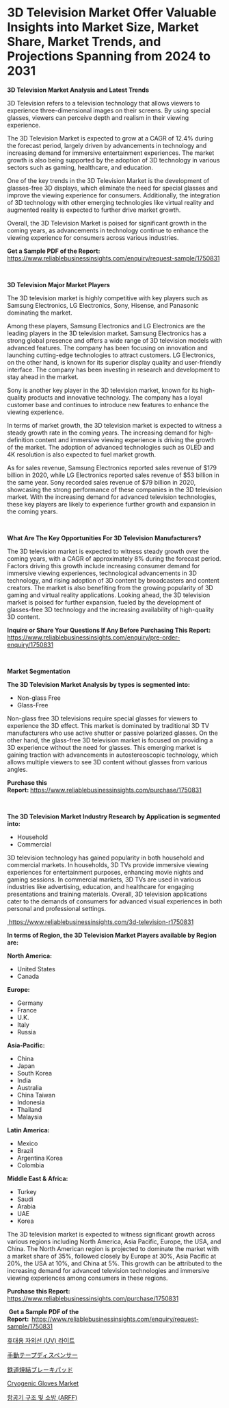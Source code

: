 <p><h1>3D Television Market Offer Valuable Insights into Market Size, Market Share, Market Trends, and Projections Spanning from 2024 to 2031</h1></p><p><strong>3D Television Market Analysis and Latest Trends</strong></p>
<p><p>3D Television refers to a television technology that allows viewers to experience three-dimensional images on their screens. By using special glasses, viewers can perceive depth and realism in their viewing experience. </p><p>The 3D Television Market is expected to grow at a CAGR of 12.4% during the forecast period, largely driven by advancements in technology and increasing demand for immersive entertainment experiences. The market growth is also being supported by the adoption of 3D technology in various sectors such as gaming, healthcare, and education.</p><p>One of the key trends in the 3D Television Market is the development of glasses-free 3D displays, which eliminate the need for special glasses and improve the viewing experience for consumers. Additionally, the integration of 3D technology with other emerging technologies like virtual reality and augmented reality is expected to further drive market growth.</p><p>Overall, the 3D Television Market is poised for significant growth in the coming years, as advancements in technology continue to enhance the viewing experience for consumers across various industries.</p></p>
<p><strong>Get a Sample PDF of the Report:&nbsp;</strong> <a href="https://www.reliablebusinessinsights.com/enquiry/request-sample/1750831">https://www.reliablebusinessinsights.com/enquiry/request-sample/1750831</a></p>
<p>&nbsp;</p>
<p><strong>3D Television Major Market Players</strong></p>
<p><p>The 3D television market is highly competitive with key players such as Samsung Electronics, LG Electronics, Sony, Hisense, and Panasonic dominating the market. </p><p>Among these players, Samsung Electronics and LG Electronics are the leading players in the 3D television market. Samsung Electronics has a strong global presence and offers a wide range of 3D television models with advanced features. The company has been focusing on innovation and launching cutting-edge technologies to attract customers. LG Electronics, on the other hand, is known for its superior display quality and user-friendly interface. The company has been investing in research and development to stay ahead in the market.</p><p>Sony is another key player in the 3D television market, known for its high-quality products and innovative technology. The company has a loyal customer base and continues to introduce new features to enhance the viewing experience.</p><p>In terms of market growth, the 3D television market is expected to witness a steady growth rate in the coming years. The increasing demand for high-definition content and immersive viewing experience is driving the growth of the market. The adoption of advanced technologies such as OLED and 4K resolution is also expected to fuel market growth.</p><p>As for sales revenue, Samsung Electronics reported sales revenue of $179 billion in 2020, while LG Electronics reported sales revenue of $53 billion in the same year. Sony recorded sales revenue of $79 billion in 2020, showcasing the strong performance of these companies in the 3D television market. With the increasing demand for advanced television technologies, these key players are likely to experience further growth and expansion in the coming years.</p></p>
<p>&nbsp;</p>
<p><strong>What Are The Key Opportunities For 3D Television Manufacturers?</strong></p>
<p><p>The 3D television market is expected to witness steady growth over the coming years, with a CAGR of approximately 8% during the forecast period. Factors driving this growth include increasing consumer demand for immersive viewing experiences, technological advancements in 3D technology, and rising adoption of 3D content by broadcasters and content creators. The market is also benefiting from the growing popularity of 3D gaming and virtual reality applications. Looking ahead, the 3D television market is poised for further expansion, fueled by the development of glasses-free 3D technology and the increasing availability of high-quality 3D content.</p></p>
<p><strong>Inquire or Share Your Questions If Any Before Purchasing This Report:</strong> <a href="https://www.reliablebusinessinsights.com/enquiry/pre-order-enquiry/1750831">https://www.reliablebusinessinsights.com/enquiry/pre-order-enquiry/1750831</a></p>
<p>&nbsp;</p>
<p><strong>Market Segmentation</strong></p>
<p><strong>The 3D Television Market Analysis by types is segmented into:</strong></p>
<p><ul><li>Non-glass Free</li><li>Glass-Free</li></ul></p>
<p><p>Non-glass free 3D televisions require special glasses for viewers to experience the 3D effect. This market is dominated by traditional 3D TV manufacturers who use active shutter or passive polarized glasses. On the other hand, the glass-free 3D television market is focused on providing a 3D experience without the need for glasses. This emerging market is gaining traction with advancements in autostereoscopic technology, which allows multiple viewers to see 3D content without glasses from various angles.</p></p>
<p><strong>Purchase this Report:&nbsp;</strong><a href="https://www.reliablebusinessinsights.com/purchase/1750831">https://www.reliablebusinessinsights.com/purchase/1750831</a></p>
<p>&nbsp;</p>
<p><strong>The 3D Television Market Industry Research by Application is segmented into:</strong></p>
<p><ul><li>Household</li><li>Commercial</li></ul></p>
<p><p>3D television technology has gained popularity in both household and commercial markets. In households, 3D TVs provide immersive viewing experiences for entertainment purposes, enhancing movie nights and gaming sessions. In commercial markets, 3D TVs are used in various industries like advertising, education, and healthcare for engaging presentations and training materials. Overall, 3D television applications cater to the demands of consumers for advanced visual experiences in both personal and professional settings.</p></p>
<p><a href="https://www.reliablebusinessinsights.com/3d-television-r1750831">&nbsp;https://www.reliablebusinessinsights.com/3d-television-r1750831</a></p>
<p><strong>In terms of Region, the 3D Television Market Players available by Region are:</strong></p>
<p>
    <p> <strong> North America: </strong>
        <ul>
            <li>United States</li>
            <li>Canada</li>
        </ul>
        </p> 
    <p> <strong> Europe: </strong>
        <ul>
            <li>Germany</li>
            <li>France</li>
            <li>U.K.</li>
            <li>Italy</li>
            <li>Russia</li>
        </ul>
        </p> 
    <p> <strong> Asia-Pacific: </strong>
        <ul>
            <li>China</li>
            <li>Japan</li>
            <li>South Korea</li>
            <li>India</li>
            <li>Australia</li>
            <li>China Taiwan</li>
            <li>Indonesia</li>
            <li>Thailand</li>
            <li>Malaysia</li>
        </ul>
        </p> 
    <p> <strong> Latin America: </strong>
        <ul>
            <li>Mexico</li>
            <li>Brazil</li>
            <li>Argentina Korea</li>
            <li>Colombia</li>
        </ul>
        </p> 
    <p> <strong> Middle East & Africa: </strong>
        <ul>
            <li>Turkey</li>
            <li>Saudi</li>
            <li>Arabia</li>
            <li>UAE</li>
            <li>Korea</li>
        </ul>
    </p>
    </p>
<p><p>The 3D television market is expected to witness significant growth across various regions including North America, Asia Pacific, Europe, the USA, and China. The North American region is projected to dominate the market with a market share of 35%, followed closely by Europe at 30%, Asia Pacific at 20%, the USA at 10%, and China at 5%. This growth can be attributed to the increasing demand for advanced television technologies and immersive viewing experiences among consumers in these regions.</p></p>
<p><strong>Purchase this Report: </strong><a href="https://www.reliablebusinessinsights.com/purchase/1750831">https://www.reliablebusinessinsights.com/purchase/1750831</a></p>
<p>&nbsp;<strong>Get a Sample PDF of the Report:&nbsp;&nbsp;</strong><a href="https://www.reliablebusinessinsights.com/enquiry/request-sample/1750831">https://www.reliablebusinessinsights.com/enquiry/request-sample/1750831</a></p>
<p><strong></strong></p>
<p><p><a href="https://medium.com/@ethawolf/%ED%9C%B4%EB%8C%80%EC%9A%A9-%EC%9E%90%EC%99%B8%EC%84%A0-uv-%EB%9D%BC%EC%9D%B4%ED%8A%B8-%EC%8B%9C%EC%9E%A5-%EA%B7%9C%EB%AA%A8-%EB%B0%8F-%EC%A0%90%EC%9C%A0%EC%9C%A8-%EB%B6%84%EC%84%9D-%EC%84%B1%EC%9E%A5-%ED%8A%B8%EB%A0%8C%EB%93%9C-%EB%B0%8F-%EC%98%88%EC%B8%A1-2024-2031-164aa4b0dad1">휴대용 자외선 (UV) 라이트</a></p><p><a href="https://medium.com/@cielostamm/%E3%83%9E%E3%83%8B%E3%83%A5%E3%82%A2%E3%83%AB%E3%83%86%E3%83%BC%E3%83%97%E3%83%87%E3%82%A3%E3%82%B9%E3%83%9A%E3%83%B3%E3%82%B5%E3%83%BC%E3%81%AE%E5%B8%82%E5%A0%B4%E5%8B%95%E5%90%91%E3%81%A82024%E5%B9%B4%E3%81%8B%E3%82%892031%E5%B9%B4%E3%81%BE%E3%81%A7%E3%81%AE%E4%BA%88%E6%B8%AC-59649ee6b6bc">手動テープディスペンサー</a></p><p><a href="https://github.com/avbqbctihcbe2/Market-Research-Report-List-2/blob/main/8718104141578.md">鉄道焼結ブレーキパッド</a></p><p><a href="https://github.com/jaidynmorantestelletmjzya/Market-Research-Report-List-3/blob/main/cryogenic-gloves-market.md">Cryogenic Gloves Market</a></p><p><a href="https://medium.com/@frankfurter67567/%ED%95%AD%EA%B3%B5%EA%B8%B0-%EA%B5%AC%EC%A1%B0-%EB%B0%8F-%EC%86%8C%EB%B0%A9-%EC%8B%9C%EC%9E%A5-%EC%A1%B0%EC%82%AC-%EB%B3%B4%EA%B3%A0%EC%84%9C%EC%97%90%EB%8A%94-2024%EB%85%84%EB%B6%80%ED%84%B0-2031%EB%85%84%EA%B9%8C%EC%A7%80-%EC%9D%98-cagr%EB%A1%9C-%EC%98%88%EC%83%81%EB%90%9C-%EC%8B%9C%EC%9E%A5-%EA%B7%9C%EB%AA%A8-%EC%A0%90%EC%9C%A0%EC%9C%A8-%EB%B0%8F-%EC%84%B1%EC%9E%A5%EB%A5%A0%EC%97%90-%EB%8C%80%ED%95%9C-%EB%B6%84%EC%84%9D%EC%9D%B4-%ED%8F%AC%ED%95%A8%EB%90%98%EC%96%B4-%EC%9E%88%EC%8A%B5%EB%8B%88%EB%8B%A4-4ea14cabe059">항공기 구조 및 소방 (ARFF)</a></p></p>